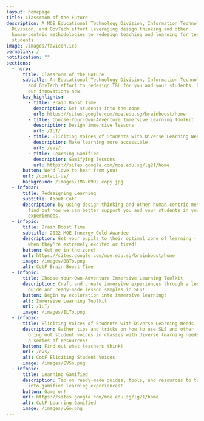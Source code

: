 ```yaml
---
layout: homepage
title: Classroom of the Future
description: A MOE Educational Technology Division, Information Technology
  Division, and GovTech effort leveraging design thinking and other
  human-centric methodologies to redesign teaching and learning for teachers and
  students.
image: /images/favicon.ico
permalink: /
notification: ""
sections:
  - hero:
      title: Classroom of the Future
      subtitle: An Educational Technology Division, Information Technology Division,
        and GovTech effort to redesign T&L for you and your students. Explore
        our innovations now!
      key_highlights:
        - title: Brain Boost Time
          description: Get students into the zone
          url: https://sites.google.com/moe.edu.sg/brainboost/home
        - title: Choose-Your-Own-Adventure Immersive Learning Toolkit
          description: Design immersive lessons
          url: /ILT/
        - title: Eliciting Voices of Students with Diverse Learning Needs
          description: Make learning more accessible
          url: /evs/
        - title: Learning Gamified
          description: Gamifying lessons
          url: https://sites.google.com/moe.edu.sg/lg21/home
      button: We'd love to hear from you!
      url: /contact-us/
      background: /images/IMG-0992 copy.jpg
  - infobar:
      title: Redesigning Learning
      subtitle: About CotF
      description: by using design thinking and other human-centric methodologies to
        find out how we can better support you and your students in your T&L
        experiences.
  - infopic:
      title: Brain Boost Time
      subtitle: 2022 MOE Innergy Gold Awardee
      description: Get your pupils to their optimal zone of learning -  especially
        when they're extremely excited or tired!
      button: Get me in the zone!
      url: https://sites.google.com/moe.edu.sg/brainboost/home
      image: /images/BBTo.png
      alt: CotF Brain Boost Time
  - infopic:
      title: Choose-Your-Own-Adventure Immersive Learning Toolkit
      description: Craft and create immersive experiences through a lesson design
        guide and ready-made lesson samples in SLS!
      button: Begin my exploration into immersive learning!
      alt: Immersive Learning Toolkit
      url: /ILT/
      image: /images/ILTo.png
  - infopic:
      title: Eliciting Voices of Students with Diverse Learning Needs
      description: Gather tips and tricks on how to use SLS and other features to
        bring out student voices in classes with diverse learning needs through
        a series of resources!
      button: Find out what teachers think!
      url: /evs/
      alt: CotF Eliciting Student Voices
      image: /images/EVSo.png
  - infopic:
      title: Learning Gamified
      description: Tap on ready-made guides, tools, and resources to turn your lessons
        into gamified learning experiences!
      button: Game on!
      url: https://sites.google.com/moe.edu.sg/lg21/home
      alt: CotF Learning Gamified
      image: /images/LGo.png
---
```

